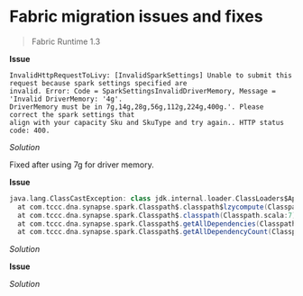 # Fabric migration issues and fixes

> Fabric Runtime 1.3

**Issue**

```
InvalidHttpRequestToLivy: [InvalidSparkSettings] Unable to submit this request because spark settings specified are 
invalid. Error: Code = SparkSettingsInvalidDriverMemory, Message = 'Invalid DriverMemory: '4g'. 
DriverMemory must be in 7g,14g,28g,56g,112g,224g,400g.'. Please correct the spark settings that 
align with your capacity Sku and SkuType and try again.. HTTP status code: 400.
```

_Solution_

Fixed after using 7g for driver memory.

**Issue**
```scala
java.lang.ClassCastException: class jdk.internal.loader.ClassLoaders$AppClassLoader cannot be cast to class java.net.URLClassLoader (jdk.internal.loader.ClassLoaders$AppClassLoader and java.net.URLClassLoader are in module java.base of loader 'bootstrap')
  at com.tccc.dna.synapse.spark.Classpath$.classpath$lzycompute(Classpath.scala:7)
  at com.tccc.dna.synapse.spark.Classpath$.classpath(Classpath.scala:7)
  at com.tccc.dna.synapse.spark.Classpath$.getAllDependencies(Classpath.scala:16)
  at com.tccc.dna.synapse.spark.Classpath$.getAllDependencyCount(Classpath.scala:14
  ```

_Solution_


**Issue**

_Solution_